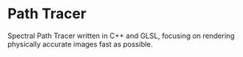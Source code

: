 # Path Tracer
 Spectral Path Tracer written in C++ and GLSL, focusing on rendering physically accurate images fast as possible.

